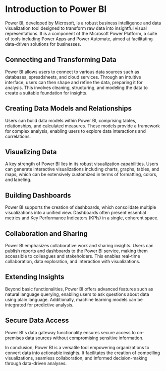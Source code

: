 # Introduction to Power BI

Power BI, developed by Microsoft, is a robust business intelligence and data visualization tool designed to transform raw data into insightful visual representations. It is a component of the Microsoft Power Platform, a suite of tools including Power Apps and Power Automate, aimed at facilitating data-driven solutions for businesses.

## Connecting and Transforming Data

Power BI allows users to connect to various data sources such as databases, spreadsheets, and cloud services. Through an intuitive interface, users can then shape and refine the data, preparing it for analysis. This involves cleaning, structuring, and modeling the data to create a suitable foundation for insights.

## Creating Data Models and Relationships

Users can build data models within Power BI, comprising tables, relationships, and calculated measures. These models provide a framework for complex analysis, enabling users to explore data interactions and correlations.

## Visualizing Data

A key strength of Power BI lies in its robust visualization capabilities. Users can generate interactive visualizations including charts, graphs, tables, and maps, which can be extensively customized in terms of formatting, colors, and labeling.

## Building Dashboards

Power BI supports the creation of dashboards, which consolidate multiple visualizations into a unified view. Dashboards often present essential metrics and Key Performance Indicators (KPIs) in a single, coherent space.

## Collaboration and Sharing

Power BI emphasizes collaborative work and sharing insights. Users can publish reports and dashboards to the Power BI service, making them accessible to colleagues and stakeholders. This enables real-time collaboration, data exploration, and interaction with visualizations.

## Extending Insights

Beyond basic functionalities, Power BI offers advanced features such as natural language querying, enabling users to ask questions about data using plain language. Additionally, machine learning models can be integrated for predictive analysis.

## Secure Data Access

Power BI's data gateway functionality ensures secure access to on-premises data sources without compromising sensitive information.

In conclusion, Power BI is a versatile tool empowering organizations to convert data into actionable insights. It facilitates the creation of compelling visualizations, seamless collaboration, and informed decision-making through data-driven analyses.
